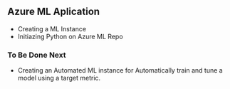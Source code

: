 ## Azure ML Aplication

- Creating a ML Instance
- Initiazing Python on Azure ML Repo

### To Be Done Next
- Creating an Automated ML instance for Automatically train and tune a model using a target metric.
